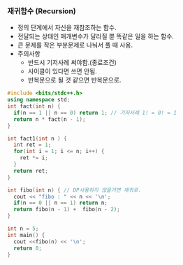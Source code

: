 ### 재귀함수 (Recursion)
- 정의 단계에서 자신을 재참조하는 함수.
- 전달되는 상태인 매개변수가 달라질 뿐 똑같은 일을 하는 함수.
- 큰 문제를 작은 부분문제로 나눠서 풀 때 사용.
- 주의사항
  - 반드시 기저사례 써야함.(종료조건)
  - 사이클이 있다면 쓰면 안됨.
  - 반복문으로 될 것 같으면 반복문으로.

```c++
#include <bits/stdc++.h>
using namespace std;
int fact(int n) {
  if(n == 1 || n == 0) return 1; // 기저사례 1! = 0! = 1
  return n * fact(n - 1);
} 

int fact1(int n ) {
  int ret = 1;
  for(int i = 1; i <= n; i++) {
    ret *= i;
  }
  return ret;
}

int fibo(int n) { // DP사용하지 않을거면 재귀로.
  cout << "fibo : " << n << '\n';
  if(n == 0 || n == 1) return n;
  return fibo(n - 1) +  fibo(n - 2);
}

int n = 5;
int main() {
  cout <<fibo(n) << '\n';
  return 0;
}
```